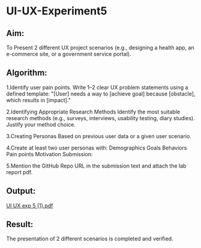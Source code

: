 # UI-UX-Experiment5

## Aim:
To Present 2 different UX project scenarios (e.g., designing a health app, an e-commerce site, or a government service portal).

## Algorithm:
1.Identify user pain points. Write 1–2 clear UX problem statements using a defined template: "[User] needs a way to [achieve goal] because [obstacle], which results in [impact]."

2.Identifying Appropriate Research Methods Identify the most suitable research methods (e.g., surveys, interviews, usability testing, diary studies). Justify your method choice.

3.Creating Personas Based on previous user data or a given user scenario.

4.Create at least two user personas with: Demographics Goals Behaviors Pain points Motivation Submission:

5.Mention the GitHub Repo URL in the submission text and attach the lab report pdf.
## Output:
[UI UX exp 5 (1).pdf](https://github.com/user-attachments/files/20544320/UI.UX.exp.5.1.pdf)

## Result:
The presentation of 2 different scenarios is completed and verified.
